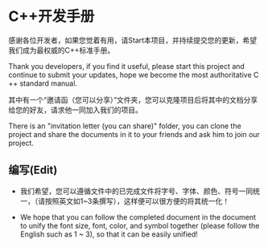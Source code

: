 ﻿# C++开发手册

感谢各位开发者，如果您觉着有用，请Start本项目，并持续提交您的更新，希望我们成为最权威的C++标准手册。

Thank you developers, if you find it useful, please start this project and continue to submit your updates, hope we become the most authoritative C ++ standard manual.

其中有一个“邀请函（您可以分享）”文件夹，您可以克隆项目后将其中的文档分享给您的好友，请求他一同加入我们的项目。

There is an "invitation letter (you can share)" folder, you can clone the project and share the documents in it to your friends and ask him to join our project.

## 编写(Edit)

- 我们希望，您可以遵循文件中的已完成文件将字号、字体、颜色、符号一同统一，（请按照英文如1~3条撰写），这样便可以很方便的将其统一化！

- We hope that you can follow the completed document in the document to unify the font size, font, color, and symbol together (please follow the English such as 1 ~ 3), so that it can be easily unified!